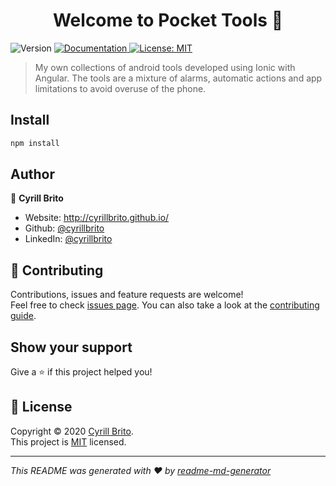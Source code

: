 <h1 align="center">Welcome to Pocket Tools 👋</h1>
<p>
  <img alt="Version" src="https://img.shields.io/badge/version-0.0.1-blue.svg?cacheSeconds=2592000" />
  <a href="https://github.com/cyrillbrito/pocket-tools" target="_blank">
    <img alt="Documentation" src="https://img.shields.io/badge/documentation-yes-brightgreen.svg" />
  </a>
  <a href="https://github.com/cyrillbrito/pocket-tools/blob/main/LICENSE" target="_blank">
    <img alt="License: MIT" src="https://img.shields.io/badge/License-MIT-yellow.svg" />
  </a>
</p>

> My own collections of android tools developed using Ionic with Angular. The tools are a mixture of alarms, automatic actions and app limitations to avoid overuse of the phone.

## Install

```sh
npm install
```

## Author

👤 **Cyrill Brito**

* Website: http://cyrillbrito.github.io/
* Github: [@cyrillbrito](https://github.com/cyrillbrito)
* LinkedIn: [@cyrillbrito](https://linkedin.com/in/cyrillbrito)

## 🤝 Contributing

Contributions, issues and feature requests are welcome!<br />Feel free to check [issues page](https://github.com/cyrillbrito/pocket-tools/issues). You can also take a look at the [contributing guide](https://github.com/cyrillbrito/pocket-tools/blob/main/README.md#-contributing).

## Show your support

Give a ⭐️ if this project helped you!

## 📝 License

Copyright © 2020 [Cyrill Brito](https://github.com/cyrillbrito).<br />
This project is [MIT](https://github.com/cyrillbrito/pocket-tools/blob/main/LICENSE) licensed.

***
_This README was generated with ❤️ by [readme-md-generator](https://github.com/kefranabg/readme-md-generator)_
